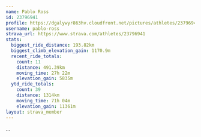 ```yaml
---
name: Pablo Ross
id: 23796941
profile: https://dgalywyr863hv.cloudfront.net/pictures/athletes/23796941/14615399/1/large.jpg
username: pablo-ross
strava_url: https://www.strava.com/athletes/23796941
stats:
  biggest_ride_distance: 193.82km
  biggest_climb_elevation_gain: 1170.9m
  recent_ride_totals:
    count: 11
    distance: 491.39km
    moving_time: 27h 22m
    elevation_gain: 5835m
  ytd_ride_totals:
    count: 39
    distance: 1314km
    moving_time: 71h 04m
    elevation_gain: 11361m
layout: strava_member
--- 
```

...
